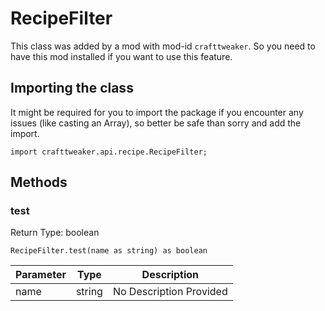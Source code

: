 # RecipeFilter

This class was added by a mod with mod-id `crafttweaker`. So you need to have this mod installed if you want to use this feature.

## Importing the class

It might be required for you to import the package if you encounter any issues (like casting an Array), so better be safe than sorry and add the import.
```zenscript
import crafttweaker.api.recipe.RecipeFilter;
```


## Methods

### test

Return Type: boolean

```zenscript
RecipeFilter.test(name as string) as boolean
```
| Parameter | Type | Description |
|-----------|------|-------------|
| name | string | No Description Provided |

